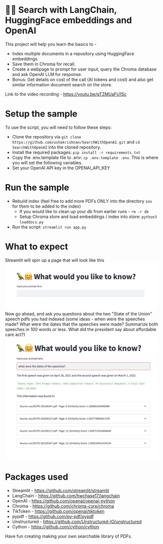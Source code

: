 # 🦜🤗  Search with LangChain, HuggingFace embeddings and OpenAI

This project will help you learn the basics to -
- Index multiple documents in a repository using HuggingFace embeddings. 
- Save them in Chroma for recall. 
- Create a webpage to prompt for user input, query the Chroma database and ask OpenAI LLM for response. 
- Bonus: Get details on cost of the call (AI tokens and cost) and also get similar information document search on the store.

Link to the video recording - https://youtu.be/qTZMUaFU1Sc

# Setup the sample
To use the script, you will need to follow these steps:
- Clone the repository via `git clone https://github.com/ushakrishnan/SearchWithOpenAI.git` and `cd SearchWithOpenAI` into the cloned repository.
- Install the required packages: `pip install -r requirements.txt`
- Copy the .env.template file to .env: `cp .env.template .env`. This is where you will set the following variables.
- Set your OpenAI API key in the OPENAI_API_KEY
   
# Run the sample
- Rebuild index (feel free to add more PDFs ONLY into the directory `sou` for them to be added to the index)
  - If you would like to clean up your db from earlier runs - `rm -r db`
  - Setup Chroma store and load embeddings / index into store: `python3 loaddocs.py`
- Run the script: `streamlit run app.py`

# What to expect
Streamlit will spin up a page that will look like this
<img src=/assets/start.png>
Now go ahead, and ask you questions about the two "State of the Union" speech pdfs you had indexed (some ideas - when were the speeches made? What were the dates that the speeches were made? Summarize both speeches in 100 words or less. What did the president say about affordable care act?)
<img src=/assets/page.png height=400>

# Packages used
- Streamlit - https://github.com/streamlit/streamlit
- LangChain - https://github.com/hwchase17/langchain
- OpenAI - https://github.com/openai/openai-python
- Chroma - https://github.com/chroma-core/chroma
- TikToken - https://github.com/openai/tiktoken
- pypdf - https://github.com/py-pdf/pypdf
- Unstructured - https://github.com/Unstructured-IO/unstructured
- Cython - https://github.com/cython/cython

Have fun creating making your own searchable library of PDFs.